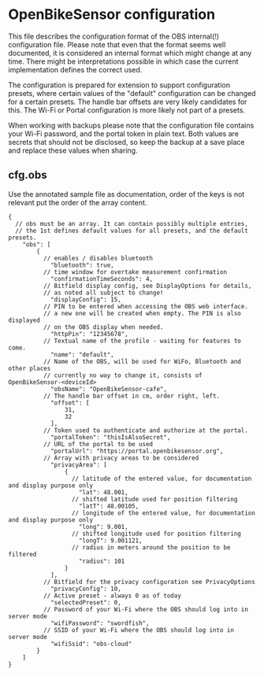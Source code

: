 # OpenBikeSensor configuration

This file describes the configuration format of the OBS internal(!)
configuration file. Please note that even that the format seems well
documented, it is considered an internal format which might change at
any time. There might be interpretations possible in which case 
the current implementation defines the correct used. 

The configuration is prepared for extension to support configuration 
presets, where certain values of the "default" configuration can be
changed for a certain presets. The handle bar offsets are very likely
candidates for this. The Wi-Fi or Portal configuration is more likely 
not part of a presets.

When working with backups please note that the configuration file contains 
your Wi-Fi password, and the portal token in plain text. 
Both values are secrets that should not be disclosed, so keep the backup
at a save place and replace these values when sharing.

## cfg.obs

Use the annotated sample file as documentation, order of the keys is not
relevant put the order of the array content.

```json5
{
  // obs must be an array. It can contain possibly multiple entries, 
  // the 1st defines default values for all presets, and the default presets.
    "obs": [ 
        {
          // enables / disables bluetooth
            "bluetooth": true,
          // time window for overtake measurement confirmation
            "confirmationTimeSeconds": 4,
          // Bitfield display config, see DisplayOptions for details, 
          // as noted all subject to change!
            "displayConfig": 15,
          // PIN to be entered when accessing the OBS web interface.
          // a new one will be created when empty. The PIN is also displayed 
          // on the OBS display when needed.
            "httpPin": "12345678",
          // Textual name of the profile - waiting for features to come.
            "name": "default",
          // Name of the OBS, will be used for WiFo, Bluetooth and other places 
          // currently no way to change it, consists of OpenBikeSensor-<deviceId>  
            "obsName": "OpenBikeSensor-cafe",
          // The handle bar offset in cm, order right, left.  
            "offset": [
                31,
                32
            ],
          // Token used to authenticate and authorize at the portal.
            "portalToken": "thisIsAlsoSecret",
          // URL of the portal to be used
            "portalUrl": "https://portal.openbikesensor.org",
          // Array with privacy areas to be considered
            "privacyArea": [
                {
                  // latitude of the entered value, for documentation and display purpose only
                    "lat": 48.001,
                  // shifted latitude used for position filtering
                    "latT": 48.00105,
                  // longitude of the entered value, for documentation and display purpose only
                    "long": 9.001,
                  // shifted longitude used for position filtering
                    "longT": 9.001121,
                  // radius in meters around the position to be filtered
                    "radius": 101
                }
            ],
          // Bitfield for the privacy configuration see PrivacyOptions
            "privacyConfig": 10,
          // Active preset - always 0 as of today
            "selectedPreset": 0,
          // Password of your Wi-Fi where the OBS should log into in server mode
            "wifiPassword": "swordfish",
          // SSID of your Wi-Fi where the OBS should log into in server mode
            "wifiSsid": "obs-cloud"
        }
    ]
}
```

